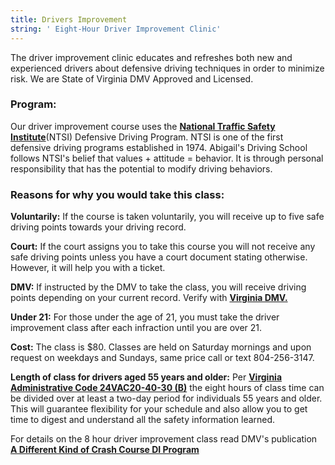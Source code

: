 ```yaml
---
title: Drivers Improvement
string: ' Eight-Hour Driver Improvement Clinic'
---
```

The driver improvement clinic educates and refreshes both new and experienced drivers about defensive driving techniques in order to minimize risk. We are State of Virginia DMV Approved and Licensed.

### Program:

Our driver improvement course uses the **[National Traffic Safety Institute](https://ntsi.com/about-ntsi/)**(NTSI) Defensive Driving Program. NTSI is one of the first defensive driving programs established in 1974. Abigail's Driving School follows NTSI's belief that values + attitude = behavior. It is through personal responsibility that has the potential to modify driving behaviors.

### Reasons for why you would take this class:

**Voluntarily:** If the course is taken voluntarily, you will receive up to five safe driving points towards your driving record.

**Court:** If the court assigns you to take this course you will not receive any safe driving points unless you have a court document stating otherwise. However, it will help you with a ticket.

**DMV:** If instructed by the DMV to take the class, you will receive driving points depending on your current record. Verify with **[Virginia DMV.](https://www.dmv.virginia.gov/#/)**

**Under 21:** For those under the age of 21, you must take the driver improvement class after each infraction until you are over 21.

**Cost:** The class is $80. Classes are held on Saturday mornings and upon request on weekdays and Sundays, same price call or text 804-256-3147.

**Length of class for drivers aged 55 years and older:** Per **[Virginia Administrative Code 24VAC20-40-30 (B)](http://law.lis.virginia.gov/admincode/title24/agency20/chapter40/section30/)** the eight hours of class time can be divided over at least a two-day period for individuals 55 years and older. This will guarantee flexibility for your schedule and also allow you to get time to digest and understand all the safety information learned.

For details on the 8 hour driver improvement class read DMV's publication **[A Different Kind of Crash Course DI Program](http://www.dmv.state.va.us/webdoc/pdf/dmv114.pdf)**